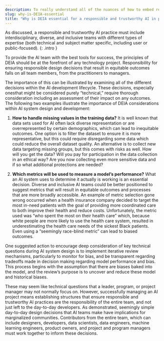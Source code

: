 ```yaml
---
description: To really understand all of the nuances of how to embed responsibility into AI systems, there is a lot of theory as to how it relates to ethics, bias and fairness, transparency and explainability, privacy and more. The challenge with all of these topics is that the space is learning by trial, thus there are no perfect answers or approaches yet. 
slug: why-is-DEIA-essential
title: "Why is DEIA essential for a responsible and trustworthy AI in practice?"
---
```


As discussed, a responsible and trustworthy AI practice must include interdisciplinary, diverse, and inclusive teams with different types of expertise (both technical and subject matter specific, including user or public-focused). 
{: .intro }

To provide the AI team with the best tools for success, the principles of DEIA should be at the forefront of any technology project. Responsibility for ensuring responsible design decisions that result in equitable outcomes falls on all team members, from the practitioners to managers. 

The importance of this can be illustrated by examining all of the different decisions within the AI development lifecycle. These decisions, especially onesthat might be considered purely “technical,” require thorough consideration including an assessment of their impact on any outcomes. The following two examples illustrate the importance of DEIA considerations within AI system design and development:

1. **How to handle missing values in the training data?** It is well known that data sets used for AI often lack diverse representation or are overrepresented by 
certain demographics, which can lead to inequitable outcomes. One option is to filter the dataset to ensure it is more representative, but this could 
require disregarding some data which could reduce the overall dataset quality. An alternative is to collect new data targeting missing groups, but this 
comes with risks as well. How will you get the data? Will you pay for participation in the data collection in an ethical way? Are you now collecting even 
more sensitive data and if so what additional protections are needed? 

2. **Which metrics will be used to measure a model’s performance?** What an AI system uses to determine it actually is working is an essential decision. Diverse 
and inclusive AI teams could be better positioned to suggest metrics that will result in equitable outcomes and processes that are more broadly accessible. An example of metric selection gone wrong occurred when a health insurance company decided to target the most in-need patients with the goal of providing more coordinated care to both improve their health and reduce costs. Unfortunately, the metric used was “who spent the most on their health care” which, because white people are more likely to use the health care system, resulted in underestimating the health care needs of the sickest Black patients. Even using a “seemingly race-blind metric” can lead to biased outcomes.

One suggested action to encourage deep consideration of key technical questions during AI system design is to implement iterative review mechanisms, 
particularly to monitor for bias, and be transparent regarding tradeoffs made in decision making regarding model performance and bias. This process begins 
with the assumption that there are biases baked into the model, and the review’s purpose is to uncover and reduce these model and historical biases.

These may seem like technical questions that a leader, program, or project manager may not normally focus on. However, successfully managing an AI project 
means establishing structures that ensure  responsible and trustworthy AI practices are the responsibility of the entire team, and not just left to the 
day-to-day developers. As demonstrated, seemingly simple day-to-day design decisions that AI teams make have implications for marginalized communities. 
Contributors from the entire team, which can include designers, developers, data scientists, data engineers, machine learning engineers, product owners, 
and project and program managers  must work together to inform these decisions. 
